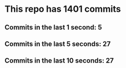 # This repo has 1401 commits

## Commits in the last 1 second: 5
## Commits in the last 5 seconds: 27
## Commits in the last 10 seconds: 27
